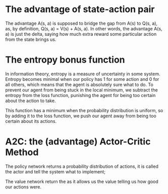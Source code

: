 # The advantage of state-action pair

The advantage A(s, a) is supposed to bridge the gap from A(s) to Q(s, a), as, by definition, Q(s, a) = V(s) + A(s, a). In other words, the advantage A(s, a) is just the delta, saying how much extra reward some particular action from the state brings us.

# The entropy bonus function

In information theory, entropy is a measure of uncertainty in some system. Entropy becomes minimal when our policy has 1 for some action and 0 for all others, which means that the agent is absolutely sure what to do. To prevent our agent from being stuck in the local minimum, we subtract the entropy from the loss function, punishing the agent for being too certain about the action to take.

This function has a minimum when the probability distribution is uniform, so by adding it to the loss function, we push our agent away from being too certain about its actions.

# A2C: the (advantage) Actor-Critic Method

The policy network returns a probability distribution of actions, it is called the actor and tell the system what to implement;

The value network return the as it allows us the value telling us how good our actions were.

